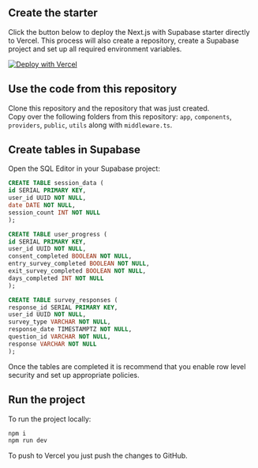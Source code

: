 ## Create the starter

Click the button below to deploy the Next.js with Supabase starter directly to Vercel. This process will also create a repository, create a Supabase project and set up all required environment variables.

[![Deploy with Vercel](https://vercel.com/button)](https://vercel.com/new/clone?repository-url=https%3A%2F%2Fgithub.com%2Fvercel%2Fnext.js%2Ftree%2Fcanary%2Fexamples%2Fwith-supabase&project-name=nextjs-with-supabase&repository-name=nextjs-with-supabase&demo-title=nextjs-with-supabase&demo-description=This%20starter%20configures%20Supabase%20Auth%20to%20use%20cookies%2C%20making%20the%20user's%20session%20available%20throughout%20the%20entire%20Next.js%20app%20-%20Client%20Components%2C%20Server%20Components%2C%20Route%20Handlers%2C%20Server%20Actions%20and%20Middleware.&demo-url=https%3A%2F%2Fdemo-nextjs-with-supabase.vercel.app%2F&external-id=https%3A%2F%2Fgithub.com%2Fvercel%2Fnext.js%2Ftree%2Fcanary%2Fexamples%2Fwith-supabase&demo-image=https%3A%2F%2Fdemo-nextjs-with-supabase.vercel.app%2Fopengraph-image.png&integration-ids=oac_VqOgBHqhEoFTPzGkPd7L0iH6)


## Use the code from this repository

Clone this repository and the repository that was just created. <br>
Copy over the following folders from this repository: `app`, `components`, `providers`, `public`, `utils` along with `middleware.ts`.

## Create tables in Supabase
Open the SQL Editor in your Supabase project: 
```sql
CREATE TABLE session_data (
id SERIAL PRIMARY KEY,
user_id UUID NOT NULL,
date DATE NOT NULL,
session_count INT NOT NULL
);
```

```sql
CREATE TABLE user_progress (
id SERIAL PRIMARY KEY,
user_id UUID NOT NULL,
consent_completed BOOLEAN NOT NULL,
entry_survey_completed BOOLEAN NOT NULL,
exit_survey_completed BOOLEAN NOT NULL,
days_completed INT NOT NULL
);
```

```sql
CREATE TABLE survey_responses (
response_id SERIAL PRIMARY KEY,
user_id UUID NOT NULL,
survey_type VARCHAR NOT NULL,
response_date TIMESTAMPTZ NOT NULL,
question_id VARCHAR NOT NULL,
response VARCHAR NOT NULL
);
```
Once the tables are completed it is recommend that you enable row level security and set up appropriate policies.

## Run the project
To run the project locally:
```bash
npm i
npm run dev
```
To push to Vercel you just push the changes to GitHub. 

